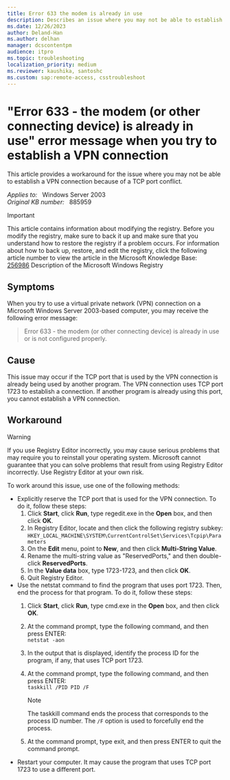 ```yaml
---
title: Error 633 the modem is already in use
description: Describes an issue where you may not be able to establish a VPN connection because of a TCP port conflict. Workarounds are provided.
ms.date: 12/26/2023
author: Deland-Han
ms.author: delhan
manager: dcscontentpm
audience: itpro
ms.topic: troubleshooting
localization_priority: medium
ms.reviewer: kaushika, santoshc
ms.custom: sap:remote-access, csstroubleshoot
---
```

# "Error 633 - the modem (or other connecting device) is already in use" error message when you try to establish a VPN connection

This article provides a workaround for the issue where you may not be able to establish a VPN connection because of a TCP port conflict.

_Applies to:_ &nbsp; Windows Server 2003  
_Original KB number:_ &nbsp; 885959

>[!IMPORTANT]
>This article contains information about modifying the registry. Before you modify the registry, make sure to back it up and make sure that you understand how to restore the registry if a problem occurs. For information about how to back up, restore, and edit the registry, click the following article number to view the article in the Microsoft Knowledge Base:  
[256986](https://support.microsoft.com/help/256986) Description of the Microsoft Windows Registry  

## Symptoms

When you try to use a virtual private network (VPN) connection on a Microsoft Windows Server 2003-based computer, you may receive the following error message:  
>Error 633 - the modem (or other connecting device) is already in use or is not configured properly.

## Cause

This issue may occur if the TCP port that is used by the VPN connection is already being used by another program. The VPN connection uses TCP port 1723 to establish a connection. If another program is already using this port, you cannot establish a VPN connection.

## Workaround

> [!WARNING]
> If you use Registry Editor incorrectly, you may cause serious problems that may require you to reinstall your operating system. Microsoft cannot guarantee that you can solve problems that result from using Registry Editor incorrectly. Use Registry Editor at your own risk.  

To work around this issue, use one of the following methods:  

- Explicitly reserve the TCP port that is used for the VPN connection. To do it, follow these steps:
  1. Click **Start**, click **Run**, type regedit.exe in the **Open** box, and then click **OK**.
  2. In Registry Editor, locate and then click the following registry subkey: `HKEY_LOCAL_MACHINE\SYSTEM\CurrentControlSet\Services\Tcpip\Parameters`
  3. On the **Edit** menu, point to **New**, and then click **Multi-String Value**.
  4. Rename the multi-string value as "ReservedPorts," and then double-click **ReservedPorts**.
  5. In the **Value data** box, type 1723-1723, and then click **OK**.
  6. Quit Registry Editor.
- Use the netstat command to find the program that uses port 1723. Then, end the process for that program. To do it, follow these steps:
  1. Click **Start**, click **Run**, type cmd.exe in the **Open** box, and then click **OK**.
  2. At the command prompt, type the following command, and then press ENTER:  
    `netstat -aon`  

  3. In the output that is displayed, identify the process ID for the program, if any, that uses TCP port 1723.
  4. At the command prompt, type the following command, and then press ENTER:  
      `taskkill /PID PID /F`  
      > [!NOTE]
      > The taskkill command ends the process that corresponds to the process ID number. The `/F` option is used to forcefully end the process.
  5. At the command prompt, type exit, and then press ENTER to quit the command prompt.  
- Restart your computer. It may cause the program that uses TCP port 1723 to use a different port.
